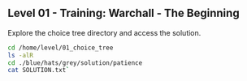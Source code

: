 ## Level 01 - Training: Warchall - The Beginning

Explore the choice tree directory and access the solution.

```bash 
cd /home/level/01_choice_tree
ls -alR
cd ./blue/hats/grey/solution/patience
cat SOLUTION.txt`
```
